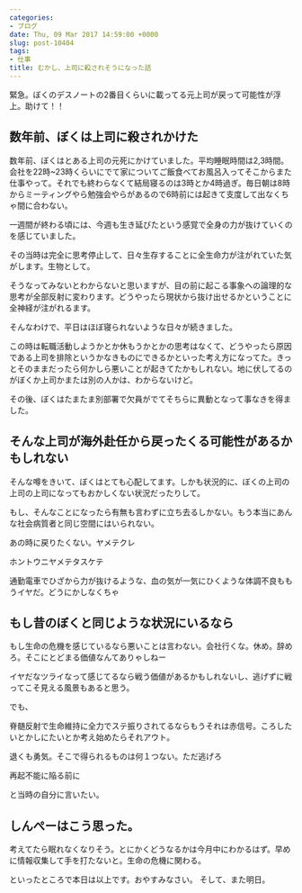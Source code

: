 ```yaml
---
categories:
- ブログ
date: Thu, 09 Mar 2017 14:59:00 +0000
slug: post-10404
tags:
- 仕事
title: むかし、上司に殺されそうになった話
---
```


緊急。ぼくのデスノートの2番目くらいに載ってる元上司が戻って可能性が浮上。助けて！！<!--more--><h2>数年前、ぼくは上司に殺されかけた</h2>

数年前、ぼくはとある上司の元死にかけていました。平均睡眠時間は2,3時間。会社を22時~23時くらいにでて家についてご飯食べてお風呂入ってそこからまた仕事やって。それでも終わらなくて結局寝るのは3時とか4時過ぎ。毎日朝は8時からミーティングやら勉強会やらがあるので6時前には起きて支度して出なくちゃ間に合わない。

一週間が終わる頃には、今週も生き延びたという感覚で全身の力が抜けていくのを感じていました。

その当時は完全に思考停止して、日々生存することに全生命力が注がれていた気がします。生物として。

そうなってみないとわからないと思いますが、目の前に起こる事象への論理的な思考が全部反射に変わります。どうやったら現状から抜け出せるかということに全神経が注がれるます。

そんなわけで、平日はほぼ寝られないような日々が続きました。

この時は転職活動しようかとか休もうかとかの思考はなくて、どうやったら原因である上司を排除というかなきものにできるかといった考え方になってた。きっとそのままだったら何かしら悪いことが起きてたかもしれない。地に伏してるのがぼくか上司かまたは別の人かは、わからないけど。

その後、ぼくはたまたま別部署で欠員がでてそちらに異動となって事なきを得ました。

<h2>そんな上司が海外赴任から戻ったくる可能性があるかもしれない</h2>

そんな噂をきいて、ぼくはとても心配してます。しかも状況的に、ぼくの上司の上司の上司になってもおかしくない状況だったりして。

もし、そんなことになったら有無も言わずに立ち去るしかない。もう本当にあんな社会病質者と同じ空間にはいられない。

あの時に戻りたくない。ヤメテクレ

ホントウニヤメテタスケテ

通勤電車でひざから力が抜けるような、血の気が一気にひくような体調不良ももうイヤだ。どうにかしなくちゃ


<h2>もし昔のぼくと同じような状況にいるなら</h2>

もし生命の危機を感じているなら悪いことは言わない。会社行くな。休め。辞めろ。そこにとどまる価値なんてありゃしねー

イヤだなツライなって感じてるなら戦う価値があるかもしれないし、逃げずに戦ってこそ見える風景もあると思う。

でも、

脊髄反射で生命維持に全力でステ振りされてるならもうそれは赤信号。ころしたいとかしにたいとか考え始めたらそれアウト。

退くも勇気。そこで得られるものは何１つない。ただ逃げろ

再起不能に陥る前に

と当時の自分に言いたい。

<h2>しんぺーはこう思った。</h2>

考えてたら眠れなくなりそう。とにかくどうなるかは今月中にわかるはず。早めに情報収集して手を打たないと。生命の危機に関わる。

といったところで本日は以上です。おやすみなさい。
そして、また明日。